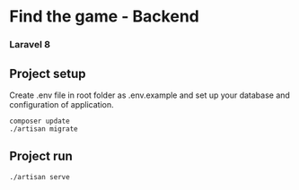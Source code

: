 <h1>Find the game - Backend </h1>
<h3>Laravel 8 </h3>


## Project setup
<p>
Create .env file in root folder as .env.example and set up your database and configuration of application. 
</p>


```
composer update
./artisan migrate
```

## Project run
```
./artisan serve
```